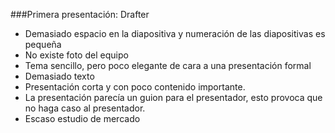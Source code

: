 ###Primera presentación: Drafter

* Demasiado espacio en la diapositiva y numeración de las diapositivas es pequeña
* No existe foto del equipo
* Tema sencillo, pero poco elegante de cara a una presentación formal
* Demasiado texto
* Presentación corta y con poco contenido importante.
* La presentación parecía un guion para el presentador, esto provoca que no haga caso al presentador.
* Escaso estudio de mercado